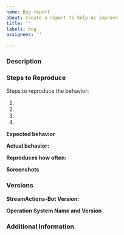 ```yaml
---
name: Bug report
about: Create a report to help us improve
title: ''
labels: bug
assignees: ''

---
```


<!--

Have you read StreamActions-Bot's Code of Conduct? By filing an Issue, you are expected to comply with it, including treating everyone with respect: https://github.com/StreamActions/StreamActions-Bot/blob/master/CODE_OF_CONDUCT.md

Do you want to ask a question? Are you looking for support? The StreamActions Discord is the best place for getting support: https://discord.gg/awAuH8W

-->

### Description

<!-- A clear and concise description of what the bug is. -->

### Steps to Reproduce
Steps to reproduce the behavior:
1. <!-- Go to '...' -->
2. <!-- Click on '....' -->
3. <!-- Scroll down to '....' -->
4. <!-- See error -->

**Expected behavior**

<!-- A clear and concise description of what you expected to happen. -->

**Actual behavior:**

<!-- What actually happens. -->

**Reproduces how often:**

<!-- What percentage of the time does it reproduce? -->

**Screenshots**
<!-- If applicable, add screenshots and GIFs to help explain your problem. -->

### Versions
**StreamActions-Bot Version:**

<!-- What version of StreamActions-Bot are you using? Revision? -->

**Operation System Name and Version**

<!-- What OS are you using, and what version is it? Do you have the very latest patches and updates? -->

### Additional Information
<!-- Any additional information, configuration or data that might be necessary to reproduce the issue. -->
